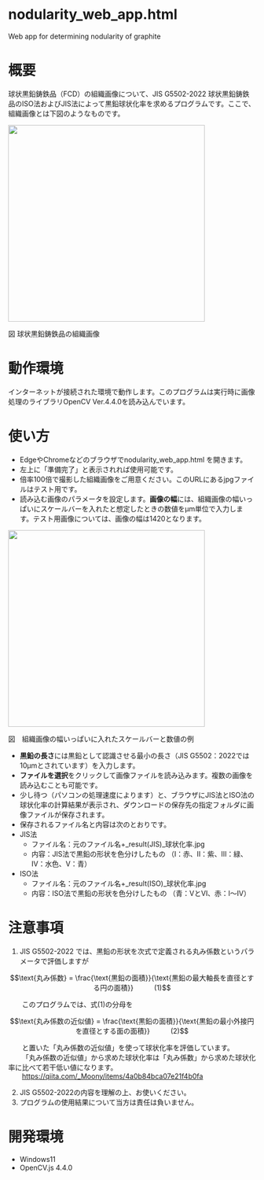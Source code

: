 # nodularity_web_app.html
 Web app for determining nodularity of graphite

# 概要
球状黒鉛鋳鉄品（FCD）の組織画像について、JIS G5502-2022 球状黒鉛鋳鉄品のISO法およびJIS法によって黒鉛球状化率を求めるプログラムです。ここで、組織画像とは下図のようなものです。

<img src="https://github.com/repositoryfiles/Nodularity-WebApp/assets/91704559/85a59827-c485-40f9-86cf-18aa6775d183.jpg" width="400">

図 球状黒鉛鋳鉄品の組織画像

# 動作環境
インターネットが接続された環境で動作します。このプログラムは実行時に画像処理のライブラリOpenCV Ver.4.4.0を読み込んでいます。

# 使い方
- EdgeやChromeなどのブラウザでnodularity_web_app.html を開きます。
- 左上に「準備完了」と表示されれば使用可能です。
- 倍率100倍で撮影した組織画像をご用意ください。このURLにあるjpgファイルはテスト用です。
- 読み込む画像のパラメータを設定します。**画像の幅**には、組織画像の幅いっぱいにスケールバーを入れたと想定したときの数値をμm単位で入力します。テスト用画像については、画像の幅は1420となります。

<img src="https://github.com/repositoryfiles/New-Nodularity-WebApp/assets/91704559/e9a0cee6-571b-4007-b819-e720606dadb1" width="400">

図　組織画像の幅いっぱいに入れたスケールバーと数値の例

- **黒鉛の長さ**には黒鉛として認識させる最小の長さ（JIS G5502：2022では10μmとされています）を入力します。
- **ファイルを選択**をクリックして画像ファイルを読み込みます。複数の画像を読み込むことも可能です。
- 少し待つ（パソコンの処理速度によります）と、ブラウザにJIS法とISO法の球状化率の計算結果が表示され、ダウンロードの保存先の指定フォルダに画像ファイルが保存されます。
- 保存されるファイル名と内容は次のとおりです。
- JIS法
    - ファイル名：元のファイル名+_result(JIS)_球状化率.jpg
    - 内容：JIS法で黒鉛の形状を色分けしたもの
（Ⅰ：赤、Ⅱ：紫、Ⅲ：緑、Ⅳ：水色、Ⅴ：青）
- ISO法
    - ファイル名：元のファイル名+_result(ISO)_球状化率.jpg
    - 内容：ISO法で黒鉛の形状を色分けしたもの
（青：ⅤとⅥ、赤：Ⅰ～Ⅳ）
 
# 注意事項

1. JIS G5502-2022 では、黒鉛の形状を次式で定義される丸み係数というパラメータで評価しますが
```math
\text{丸み係数} = \frac{\text{黒鉛の面積}}{\text{黒鉛の最大軸長を直径とする円の面積}}　　　(1)
```
&emsp;&emsp;このプログラムでは、式(1)の分母を
```math
\text{丸み係数の近似値} = \frac{\text{黒鉛の面積}}{\text{黒鉛の最小外接円を直径とする面の面積}}　　　(2)
```

&emsp;&emsp;と置いた「丸み係数の近似値」を使って球状化率を評価しています。<br>
&emsp;&emsp;「丸み係数の近似値」から求めた球状化率は「丸み係数」から求めた球状化率に比べて若干低い値になります。<br>
&emsp;&emsp;https://qiita.com/_Moony/items/4a0b84bca07e21f4b0fa

2. JIS G5502-2022の内容を理解の上、お使いください。<br>
3. プログラムの使用結果について当方は責任は負いません。

# 開発環境
- Windows11
- OpenCV.js 4.4.0




